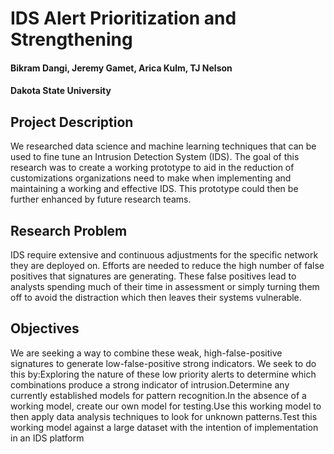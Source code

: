 # IDS Alert Prioritization and Strengthening 
#### Bikram Dangi, Jeremy Gamet, Arica Kulm, TJ Nelson
#### Dakota State University

## Project Description
We researched data science and machine learning techniques that can be used to fine tune an Intrusion Detection System (IDS).  The goal of this research was to create a working prototype to aid in the reduction of customizations organizations need to make when implementing and maintaining a working and effective IDS.  This prototype could then be further enhanced by future research teams.


## Research Problem
IDS require extensive and continuous adjustments for the specific network they are deployed on.  Efforts are needed to reduce the high number of false positives that signatures are generating.  These false positives lead to analysts spending much of their time in assessment or simply turning them off to avoid the distraction which then leaves their systems vulnerable.
## Objectives
We are seeking a way to combine these weak, high-false-positive signatures to generate low-false-positive strong indicators.  We seek to do this by:Exploring the nature of these low priority alerts to determine which combinations produce a strong indicator of intrusion.Determine any currently established models for pattern recognition.In the absence of a working model, create our own model for testing.Use this working model to then apply data analysis techniques to look for unknown patterns.Test this working model against a large dataset with the intention of implementation in an IDS platform
